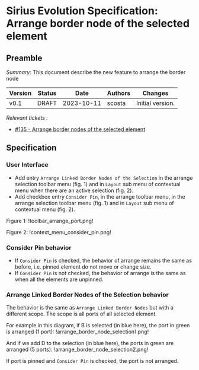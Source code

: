 # Sirius Evolution Specification: Arrange border node of the selected element

## Preamble

_Summary_: This document describe the new feature to arrange the border node 


| Version | Status    | Date       | Authors   | Changes           |
|---------|-----------|------------|-----------|-------------------|
|    v0.1 |  DRAFT    | 2023-10-11 |   scosta  | Initial version.  |

_Relevant tickets_ :

* [#135 - Arrange border nodes of the selected element](https://github.com/eclipse-sirius/sirius-desktop/issues/135)

## Specification

### User Interface

* Add entry `Arrange Linked Border Nodes of the Selection` in the arrange selection toolbar menu (fig. 1) and in `Layout` sub menu of contextual menu when there are an active selection (fig. 2).
* Add checkbox entry `Consider Pin`, in the arrange toolbar menu, in the arrange selection toolbar menu (fig. 1) and in `Layout` sub menu of contextual menu (fig. 2).

Figure 1:
!toolbar_arrange_port.png!

Figure 2:
!context_menu_consider_pin.png!

### Consider Pin behavior

* If `Consider Pin` is checked, the behavior of arrange remains the same as before, i.e. pinned element do not move or change size.
* If `Consider Pin` is not checked, the behavior of arrange is the same as when all the elements are unpinned.

### Arrange Linked Border Nodes of the Selection behavior

The behavior is the same as `Arrange Linked Border Nodes` but with a different scope. The scope is all ports of all selected element.

For example in this diagram, if B is selected (in blue here), the port in green is arranged (1 port):
!arrange_border_node_selection1.png!

And if we add D to the selection (in blue here), the ports in green are arranged (5 ports):
!arrange_border_node_selection2.png!

If port is pinned and `Consider Pin` is checked, the port is not arranged.
